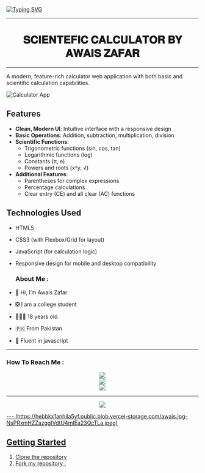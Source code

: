 <a href="https://git.io/typing-svg"><img src="https://readme-typing-svg.demolab.com?font=Black+Ops+One&size=100&pause=1000&color=FF033E&center=true&width=1000&height=200&lines=𝐒𝐘𝐂𝐎 𝐃𝐄𝐕 𝐎𝐅𝐅𝐈𝐂𝐈𝐀𝐋" alt="Typing SVG" /></a>
  </p>
  
---

<p align="center">
  <h1 align="center">𝐒𝐂𝐈𝐄𝐍𝐓𝐄𝐅𝐈𝐂 𝐂𝐀𝐋𝐂𝐔𝐋𝐀𝐓𝐎𝐑 𝐁𝐘 𝐀𝐖𝐀𝐈𝐒 𝐙𝐀𝐅𝐀𝐑</h1>
</p>

---

A modern, feature-rich calculator web application with both basic and scientific calculation capabilities.

![Calculator App](https://hebbkx1anhila5yf.public.blob.vercel-storage.com/IMG-20250316-WA0142.jpg-kiroNHJRhzM1QFN51OGdHS4c3H9vOw.jpeg)

## Features

- **Clean, Modern UI**: Intuitive interface with a responsive design
- **Basic Operations**: Addition, subtraction, multiplication, division
- **Scientific Functions**: 
  - Trigonometric functions (sin, cos, tan)
  - Logarithmic functions (log)
  - Constants (π, e)
  - Powers and roots (x^y, √)
- **Additional Features**:
  - Parentheses for complex expressions
  - Percentage calculations
  - Clear entry (CE) and all clear (AC) functions

## Technologies Used
- HTML5
- CSS3 (with Flexbox/Grid for layout)
- JavaScript (for calculation logic)
- Responsive design for mobile and desktop compatibility

  ###  About Me :
- 👋 Hi, I’m Awais Zafar
- ❎ I am a college student
- 👨🏻‍🦱 18 years old 
- 🇵🇰 From Pakistan
- 🌱 Fluent in javascript

---

###  How To Reach Me :
<p align="center">
<a href="https://www.youtube.com/@SycoDevOfficial"><img src="https://img.shields.io/badge/YouTube-ff0000?style=for-the-badge&logo=youtube&logoColor=ff000000&link=https://youtube.com/@DGXeon" /><br>
<a href="https://whatsapp.com/channel/0029VbARMvAFHWq0c9JP8r1w"><img src="https://img.shields.io/badge/WhatsApp Channel-25D366?style=for-the-badge&logo=whatsapp&logoColor=white&link=https://whatsapp.com/channel/0029Vb9k3Sl3QxSABoyVwx2j" /><br>
<a href="https://t.me/SycoDevOfficial"><img src="https://img.shields.io/badge/Telegram-00FFFF?style=for-the-badge&logo=telegram&logoColor=white" />
</p>

---
<p align="center">
  <img src="https://files.catbox.moe/imtl4d.jpg" />
</p>
---
(https://hebbkx1anhila5yf.public.blob.vercel-storage.com/awais.jpg-NsPRxmHZZazggIVdtU4mIEa23QcTLa.jpeg)

## Getting Started

1. Clone the repository
2. Fork my repository .


